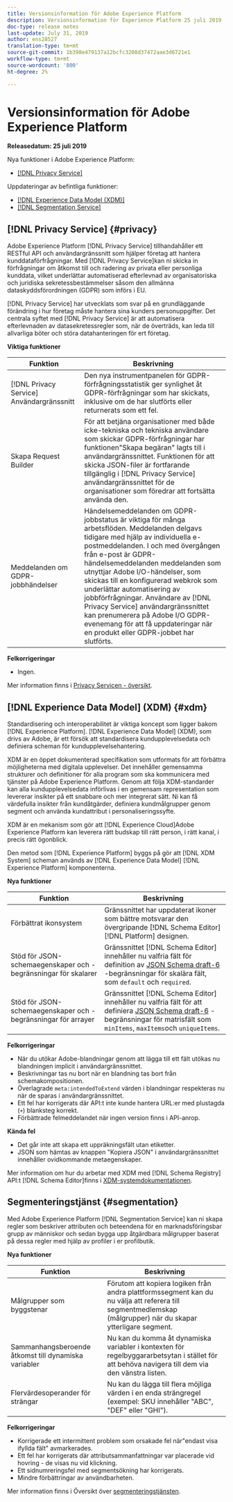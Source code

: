 ```yaml
---
title: Versionsinformation för Adobe Experience Platform
description: Versionsinformation för Experience Platform 25 juli 2019
doc-type: release notes
last-update: July 31, 2019
author: ens28527
translation-type: tm+mt
source-git-commit: 1b398e479137a12bcfc3208d37472aae3d6721e1
workflow-type: tm+mt
source-wordcount: '800'
ht-degree: 2%

---
```



# Versionsinformation för Adobe Experience Platform

**Releasedatum: 25 juli 2019**

Nya funktioner i Adobe Experience Platform:

* [[!DNL Privacy Service]](#privacy)

Uppdateringar av befintliga funktioner:

* [[!DNL Experience Data Model (XDM)]](#xdm)
* [[!DNL Segmentation Service]](#segmentation)

## [!DNL Privacy Service] {#privacy}

Adobe Experience Platform [!DNL Privacy Service] tillhandahåller ett RESTful API och användargränssnitt som hjälper företag att hantera kunddataförfrågningar. Med [!DNL Privacy Service]kan ni skicka in förfrågningar om åtkomst till och radering av privata eller personliga kunddata, vilket underlättar automatiserad efterlevnad av organisatoriska och juridiska sekretessbestämmelser såsom den allmänna dataskyddsförordningen (GDPR) som införs i EU.

[!DNL Privacy Service] har utvecklats som svar på en grundläggande förändring i hur företag måste hantera sina kunders personuppgifter. Det centrala syftet med [!DNL Privacy Service] är att automatisera efterlevnaden av datasekretessregler som, när de överträds, kan leda till allvarliga böter och störa datahanteringen för ert företag.

**Viktiga funktioner**

| Funktion | Beskrivning |
|---|---|
| [!DNL Privacy Service] Användargränssnitt | Den nya instrumentpanelen för GDPR-förfrågningsstatistik ger synlighet åt GDPR-förfrågningar som har skickats, inklusive om de har slutförts eller returnerats som ett fel. |
| Skapa Request Builder | För att betjäna organisationer med både icke-tekniska och tekniska användare som skickar GDPR-förfrågningar har funktionen&quot;Skapa begäran&quot; lagts till i användargränssnittet. Funktionen för att skicka JSON-filer är fortfarande tillgänglig i [!DNL Privacy Service] användargränssnittet för de organisationer som föredrar att fortsätta använda den. |
| Meddelanden om GDPR-jobbhändelser | Händelsemeddelanden om GDPR-jobbstatus är viktiga för många arbetsflöden. Meddelanden delgavs tidigare med hjälp av individuella e-postmeddelanden. I och med övergången från e-post är GDPR-händelsemeddelanden meddelanden som utnyttjar Adobe I/O-händelser, som skickas till en konfigurerad webkrok som underlättar automatisering av jobbförfrågningar. Användare av [!DNL Privacy Service] användargränssnittet kan prenumerera på Adobe I/O GDPR-evenemang för att få uppdateringar när en produkt eller GDPR-jobbet har slutförts. |

**Felkorrigeringar**

* Ingen.

Mer information finns i [Privacy Servicen - översikt](../../privacy-service/home.md).

## [!DNL Experience Data Model] (XDM) {#xdm}

Standardisering och interoperabilitet är viktiga koncept som ligger bakom [!DNL Experience Platform]. [!DNL Experience Data Model] (XDM), som drivs av Adobe, är ett försök att standardisera kundupplevelsedata och definiera scheman för kundupplevelsehantering.

XDM är en öppet dokumenterad specifikation som utformats för att förbättra möjligheterna med digitala upplevelser. Det innehåller gemensamma strukturer och definitioner för alla program som ska kommunicera med tjänster på Adobe Experience Platform. Genom att följa XDM-standarder kan alla kundupplevelsedata införlivas i en gemensam representation som levererar insikter på ett snabbare och mer integrerat sätt. Ni kan få värdefulla insikter från kundåtgärder, definiera kundmålgrupper genom segment och använda kundattribut i personaliseringssyfte.

XDM är en mekanism som gör att [!DNL Experience Cloud]Adobe Experience Platform kan leverera rätt budskap till rätt person, i rätt kanal, i precis rätt ögonblick.

Den metod som [!DNL Experience Platform] byggs på gör att [!DNL XDM System] scheman används av [!DNL Experience Data Model] [!DNL Experience Platform] komponenterna.

**Nya funktioner**

| Funktion | Beskrivning |
|---|---|
| Förbättrat ikonsystem | Gränssnittet har uppdaterat ikoner som bättre motsvarar den övergripande [!DNL Schema Editor] [!DNL Platform] designen. |
| Stöd för JSON-schemaegenskaper och -begränsningar för skalarer | Gränssnittet [!DNL Schema Editor] innehåller nu valfria fält för definition av [JSON Schema draft-6](https://tools.ietf.org/html/draft-wright-json-schema-01) -begränsningar för skalära fält, som `default` och `required`. |
| Stöd för JSON-schemaegenskaper och -begränsningar för arrayer | Gränssnittet [!DNL Schema Editor] innehåller nu valfria fält för att definiera [JSON Schema draft-6](https://tools.ietf.org/html/draft-wright-json-schema-01) -begränsningar för matrisfält som `minItems`, `maxItems`och `uniqueItems`. |

**Felkorrigeringar**

* När du utökar Adobe-blandningar genom att lägga till ett fält utökas nu blandningen implicit i användargränssnittet.
* Beskrivningar tas nu bort när en blandning tas bort från schemakompositionen.
* Överlagrade `meta:intendedToExtend` värden i blandningar respekteras nu när de sparas i användargränssnittet.
* Ett fel har korrigerats där API:t inte kunde hantera URL:er med plustagda (`+`) blanksteg korrekt.
* Förbättrade felmeddelandet när ingen version finns i API-anrop.

**Kända fel**

* Det går inte att skapa ett uppräkningsfält utan etiketter.
* JSON som hämtas av knappen &quot;Kopiera JSON&quot; i användargränssnittet innehåller ovidkommande metaegenskaper.

Mer information om hur du arbetar med XDM med [!DNL Schema Registry] API:t [!DNL Schema Editor]finns i [XDM-systemdokumentationen](../../xdm/home.md).

## Segmenteringstjänst {#segmentation}

Med Adobe Experience Platform [!DNL Segmentation Service] kan ni skapa regler som beskriver attributen och beteendena för en marknadsföringsbar grupp av människor och sedan bygga upp åtgärdbara målgrupper baserat på dessa regler med hjälp av profiler i er profilbutik.

**Nya funktioner**

| Funktion | Beskrivning |
| -----------| ---------- |
| Målgrupper som byggstenar | Förutom att kopiera logiken från andra plattformssegment kan du nu välja att referera till segmentmedlemskap (målgrupper) när du skapar ytterligare segment. |
| Sammanhangsberoende åtkomst till dynamiska variabler | Nu kan du komma åt dynamiska variabler i kontexten för regelbyggararbetsytan i stället för att behöva navigera till dem via den vänstra listen. |
| Flervärdesoperander för strängar | Nu kan du lägga till flera möjliga värden i en enda strängregel (exempel: SKU innehåller &quot;ABC&quot;, &quot;DEF&quot; eller &quot;GHI&quot;). |

**Felkorrigeringar**

* Korrigerade ett intermittent problem som orsakade fel när&quot;endast visa ifyllda fält&quot; avmarkerades.
* Ett fel har korrigerats där attributsammanfattningar var placerade vid hovring - de visas nu vid klickning.
* Ett sidnumreringsfel med segmentsökning har korrigerats.
* Mindre förbättringar av användbarheten.

Mer information finns i Översikt över [segmenteringstjänsten](../../segmentation/home.md).
